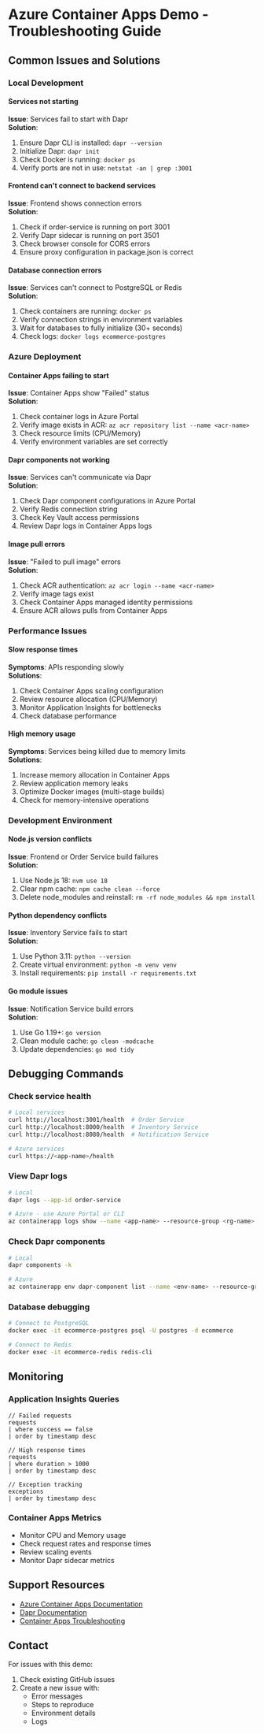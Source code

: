 # Azure Container Apps Demo - Troubleshooting Guide

## Common Issues and Solutions

### Local Development

#### Services not starting
**Issue**: Services fail to start with Dapr  
**Solution**: 
1. Ensure Dapr CLI is installed: `dapr --version`
2. Initialize Dapr: `dapr init`
3. Check Docker is running: `docker ps`
4. Verify ports are not in use: `netstat -an | grep :3001`

#### Frontend can't connect to backend services
**Issue**: Frontend shows connection errors  
**Solution**:
1. Check if order-service is running on port 3001
2. Verify Dapr sidecar is running on port 3501
3. Check browser console for CORS errors
4. Ensure proxy configuration in package.json is correct

#### Database connection errors
**Issue**: Services can't connect to PostgreSQL or Redis  
**Solution**:
1. Check containers are running: `docker ps`
2. Verify connection strings in environment variables
3. Wait for databases to fully initialize (30+ seconds)
4. Check logs: `docker logs ecommerce-postgres`

### Azure Deployment

#### Container Apps failing to start
**Issue**: Container Apps show "Failed" status  
**Solution**:
1. Check container logs in Azure Portal
2. Verify image exists in ACR: `az acr repository list --name <acr-name>`
3. Check resource limits (CPU/Memory)
4. Verify environment variables are set correctly

#### Dapr components not working
**Issue**: Services can't communicate via Dapr  
**Solution**:
1. Check Dapr component configurations in Azure Portal
2. Verify Redis connection string
3. Check Key Vault access permissions
4. Review Dapr logs in Container Apps logs

#### Image pull errors
**Issue**: "Failed to pull image" errors  
**Solution**:
1. Check ACR authentication: `az acr login --name <acr-name>`
2. Verify image tags exist
3. Check Container Apps managed identity permissions
4. Ensure ACR allows pulls from Container Apps

### Performance Issues

#### Slow response times
**Symptoms**: APIs responding slowly  
**Solutions**:
1. Check Container Apps scaling configuration
2. Review resource allocation (CPU/Memory)
3. Monitor Application Insights for bottlenecks
4. Check database performance

#### High memory usage
**Symptoms**: Services being killed due to memory limits  
**Solutions**:
1. Increase memory allocation in Container Apps
2. Review application memory leaks
3. Optimize Docker images (multi-stage builds)
4. Check for memory-intensive operations

### Development Environment

#### Node.js version conflicts
**Issue**: Frontend or Order Service build failures  
**Solution**:
1. Use Node.js 18: `nvm use 18`
2. Clear npm cache: `npm cache clean --force`
3. Delete node_modules and reinstall: `rm -rf node_modules && npm install`

#### Python dependency conflicts
**Issue**: Inventory Service fails to start  
**Solution**:
1. Use Python 3.11: `python --version`
2. Create virtual environment: `python -m venv venv`
3. Install requirements: `pip install -r requirements.txt`

#### Go module issues
**Issue**: Notification Service build errors  
**Solution**:
1. Use Go 1.19+: `go version`
2. Clean module cache: `go clean -modcache`
3. Update dependencies: `go mod tidy`

## Debugging Commands

### Check service health
```bash
# Local services
curl http://localhost:3001/health  # Order Service
curl http://localhost:8000/health  # Inventory Service
curl http://localhost:8080/health  # Notification Service

# Azure services
curl https://<app-name>/health
```

### View Dapr logs
```bash
# Local
dapr logs --app-id order-service

# Azure - use Azure Portal or CLI
az containerapp logs show --name <app-name> --resource-group <rg-name>
```

### Check Dapr components
```bash
# Local
dapr components -k

# Azure
az containerapp env dapr-component list --name <env-name> --resource-group <rg-name>
```

### Database debugging
```bash
# Connect to PostgreSQL
docker exec -it ecommerce-postgres psql -U postgres -d ecommerce

# Connect to Redis
docker exec -it ecommerce-redis redis-cli
```

## Monitoring

### Application Insights Queries
```kusto
// Failed requests
requests
| where success == false
| order by timestamp desc

// High response times
requests
| where duration > 1000
| order by timestamp desc

// Exception tracking
exceptions
| order by timestamp desc
```

### Container Apps Metrics
- Monitor CPU and Memory usage
- Check request rates and response times
- Review scaling events
- Monitor Dapr sidecar metrics

## Support Resources

- [Azure Container Apps Documentation](https://docs.microsoft.com/en-us/azure/container-apps/)
- [Dapr Documentation](https://docs.dapr.io/)
- [Container Apps Troubleshooting](https://docs.microsoft.com/en-us/azure/container-apps/troubleshooting)

## Contact

For issues with this demo:
1. Check existing GitHub issues
2. Create a new issue with:
   - Error messages
   - Steps to reproduce
   - Environment details
   - Logs